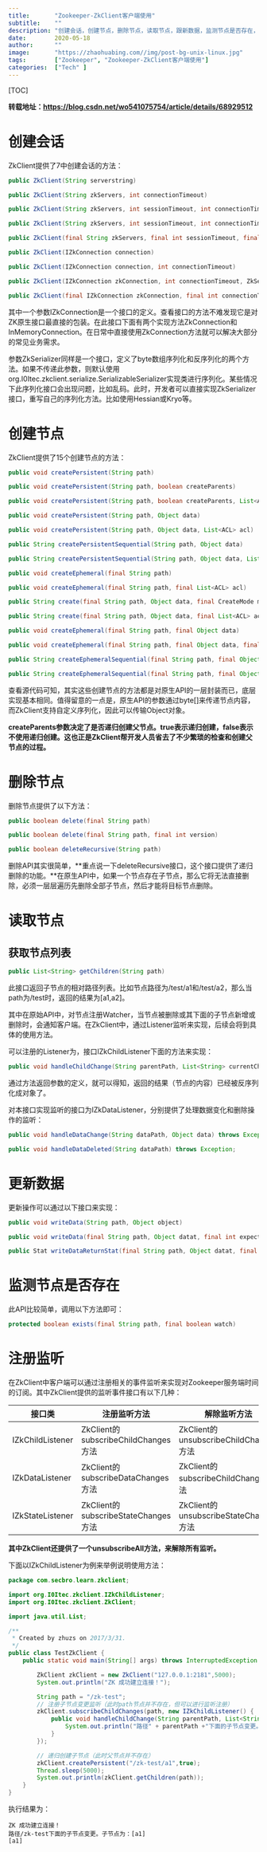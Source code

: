 ```yaml
---
title:       "Zookeeper-ZkClient客户端使用"
subtitle:    ""
description: "创建会话，创建节点，删除节点，读取节点，跟新数据，监测节点是否存在，注册监听"
date:        2020-05-18
author:      ""
image:       "https://zhaohuabing.com//img/post-bg-unix-linux.jpg"
tags:        ["Zookeeper", "Zookeeper-ZkClient客户端使用"]
categories:  ["Tech" ]
---
```


[TOC]

**转载地址：https://blog.csdn.net/wo541075754/article/details/68929512**

# 创建会话

ZkClient提供了7中创建会话的方法：

```java
public ZkClient(String serverstring)

public ZkClient(String zkServers, int connectionTimeout)

public ZkClient(String zkServers, int sessionTimeout, int connectionTimeout)

public ZkClient(String zkServers, int sessionTimeout, int connectionTimeout, ZkSerializer zkSerializer)

public ZkClient(final String zkServers, final int sessionTimeout, final int connectionTimeout, final ZkSerializer zkSerializer, final long operationRetryTimeout)

public ZkClient(IZkConnection connection)

public ZkClient(IZkConnection connection, int connectionTimeout)

public ZkClient(IZkConnection zkConnection, int connectionTimeout, ZkSerializer zkSerializer)

public ZkClient(final IZkConnection zkConnection, final int connectionTimeout, final ZkSerializer zkSerializer, final long operationRetryTimeout)
```

其中一个参数IZkConnection是一个接口的定义。查看接口的方法不难发现它是对ZK原生接口最直接的包装。在此接口下面有两个实现方法ZkConnection和InMemoryConnection。在日常中直接使用ZkConnection方法就可以解决大部分的常见业务需求。

参数ZkSerializer同样是一个接口，定义了byte数组序列化和反序列化的两个方法。如果不传递此参数，则默认使用org.I0Itec.zkclient.serialize.SerializableSerializer实现类进行序列化。某些情况下此序列化接口会出现问题，比如乱码。此时，开发者可以直接实现ZkSerializer接口，重写自己的序列化方法。比如使用Hessian或Kryo等。



# 创建节点

ZkClient提供了15个创建节点的方法：

```java
public void createPersistent(String path)

public void createPersistent(String path, boolean createParents)

public void createPersistent(String path, boolean createParents, List<ACL> acl)

public void createPersistent(String path, Object data)

public void createPersistent(String path, Object data, List<ACL> acl)

public String createPersistentSequential(String path, Object data)

public String createPersistentSequential(String path, Object data, List<ACL> acl) 

public void createEphemeral(final String path)

public void createEphemeral(final String path, final List<ACL> acl)

public String create(final String path, Object data, final CreateMode mode)

public String create(final String path, Object data, final List<ACL> acl, final CreateMode mode) 

public void createEphemeral(final String path, final Object data)

public void createEphemeral(final String path, final Object data, final List<ACL> acl)

public String createEphemeralSequential(final String path, final Object data)

public String createEphemeralSequential(final String path, final Object data, final List<ACL> acl)
```


查看源代码可知，其实这些创建节点的方法都是对原生API的一层封装而已，底层实现基本相同。值得留意的一点是，原生API的参数通过byte[]来传递节点内容，而ZkClient支持自定义序列化，因此可以传输Object对象。

**createParents参数决定了是否递归创建父节点。true表示递归创建，false表示不使用递归创建。这也正是ZkClient帮开发人员省去了不少繁琐的检查和创建父节点的过程。**



# 删除节点

删除节点提供了以下方法：

```java
public boolean delete(final String path)

public boolean delete(final String path, final int version)

public boolean deleteRecursive(String path)
```


删除API其实很简单，**重点说一下deleteRecursive接口，这个接口提供了递归删除的功能。**在原生API中，如果一个节点存在子节点，那么它将无法直接删除，必须一层层遍历先删除全部子节点，然后才能将目标节点删除。



# 读取节点



## 获取节点列表

```java
public List<String> getChildren(String path)
```

此接口返回子节点的相对路径列表。比如节点路径为/test/a1和/test/a2，那么当path为/test时，返回的结果为[a1,a2]。

其中在原始API中，对节点注册Watcher，当节点被删除或其下面的子节点新增或删除时，会通知客户端。在ZkClient中，通过Listener监听来实现，后续会将到具体的使用方法。

可以注册的Listener为，接口IZkChildListener下面的方法来实现：

```java
public void handleChildChange(String parentPath, List<String> currentChilds)
```


通过方法返回参数的定义，就可以得知，返回的结果（节点的内容）已经被反序列化成对象了。

对本接口实现监听的接口为IZkDataListener，分别提供了处理数据变化和删除操作的监听：

```java
public void handleDataChange(String dataPath, Object data) throws Exception;

public void handleDataDeleted(String dataPath) throws Exception;
```

# 更新数据

更新操作可以通过以下接口来实现：

```java
public void writeData(String path, Object object)

public void writeData(final String path, Object datat, final int expectedVersion)

public Stat writeDataReturnStat(final String path, Object datat, final int expectedVersion)
```

# 监测节点是否存在

此API比较简单，调用以下方法即可：

```java
protected boolean exists(final String path, final boolean watch)
```



# 注册监听

在ZkClient中客户端可以通过注册相关的事件监听来实现对Zookeeper服务端时间的订阅。其中ZkClient提供的监听事件接口有以下几种：

| 接口类           | 注册监听方法                        | 解除监听方法                          |
| ---------------- | ----------------------------------- | ------------------------------------- |
| IZkChildListener | ZkClient的subscribeChildChanges方法 | ZkClient的unsubscribeChildChanges方法 |
| IZkDataListener  | ZkClient的subscribeDataChanges方法  | ZkClient的subscribeChildChanges方法   |
| IZkStateListener | ZkClient的subscribeStateChanges方法 | ZkClient的unsubscribeStateChanges方法 |

**其中ZkClient还提供了一个unsubscribeAll方法，来解除所有监听。**

下面以IZkChildListener为例来举例说明使用方法：

```java
package com.secbro.learn.zkclient;

import org.I0Itec.zkclient.IZkChildListener;
import org.I0Itec.zkclient.ZkClient;

import java.util.List;

/**
 * Created by zhuzs on 2017/3/31.
 */
public class TestZkClient {
    public static void main(String[] args) throws InterruptedException {

        ZkClient zkClient = new ZkClient("127.0.0.1:2181",5000);
        System.out.println("ZK 成功建立连接！");

        String path = "/zk-test";
        // 注册子节点变更监听（此时path节点并不存在，但可以进行监听注册）
        zkClient.subscribeChildChanges(path, new IZkChildListener() {
            public void handleChildChange(String parentPath, List<String> currentChilds) throws Exception {
                System.out.println("路径" + parentPath +"下面的子节点变更。子节点为：" + currentChilds );
            }
        });

        // 递归创建子节点（此时父节点并不存在）
        zkClient.createPersistent("/zk-test/a1",true);
        Thread.sleep(5000);
        System.out.println(zkClient.getChildren(path));
    }
}

```

执行结果为：

```
ZK 成功建立连接！
路径/zk-test下面的子节点变更。子节点为：[a1]
[a1]
```

 